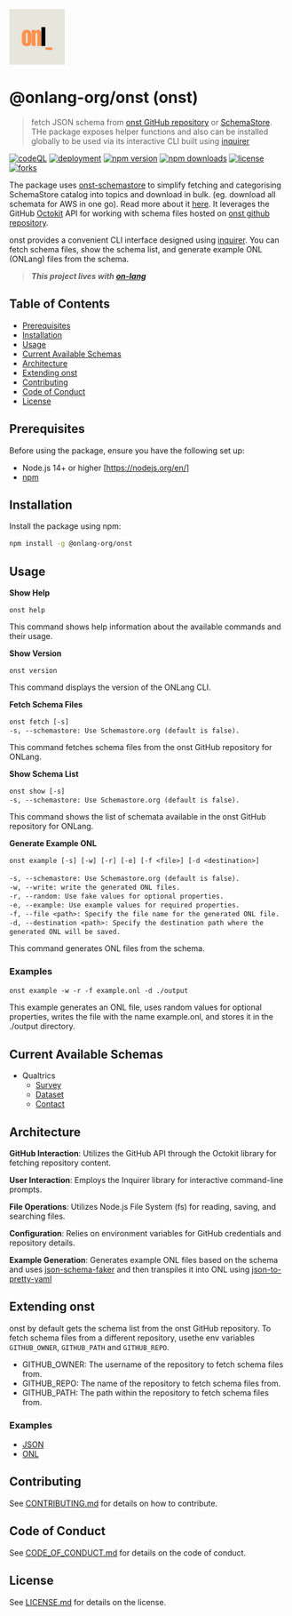 [npm]: https://www.npmjs.com/package/@onlang-org/onst
[github]: https://github.com/onlang-org/onst
[readme]: https://github.com/onlang-org/onst/blob/main/README.md

<img src="https://raw.githubusercontent.com/rajatasusual/rajatasusual/master/onlang_shorthand.png" alt="onlang_shorthand" height="100" href="https://onlang.js.org">

# @onlang-org/onst (onst)

> fetch JSON schema from [onst GitHub repository](https://github.com/onlang-org/onst) or [SchemaStore](https://www.schemastore.org). THe package exposes helper functions and also can be installed globally to be used via its interactive CLI built using [inquirer](https://www.npmjs.com/package/inquirer)

[![codeQL](https://github.com/onlang-org/onst/actions/workflows/github-code-scanning/codeql/badge.svg)](https://github.com/onlang-org/onst/actions/workflows/github-code-scanning/codeql)
[![deployment](https://github.com/onlang-org/onst/actions/workflows/npm-publish.yml/badge.svg)](https://github.com/onlang-org/onst/actions/workflows/npm-publish.yml)
[![npm version](https://img.shields.io/npm/v/@onlang-org/onst.svg)](https://www.npmjs.com/package/@onlang-org/onst)
[![npm downloads](https://img.shields.io/npm/dm/@onlang-org/onst.svg)](https://www.npmjs.com/package/@onlang-org/onst)
[![license](https://img.shields.io/github/license/onlang-org/onst.svg)](https://github.com/onlang-org/onst/blob/master/LICENSE.md)
[![forks](https://img.shields.io/github/forks/onlang-org/onst.svg)](https://github.com/onlang-org/onst/network)

The package uses [onst-schemastore](https://www.npmjs.com/package/@onlang-org/onst-schemastore) to simplify fetching and categorising SchemaStore catalog into topics and download in bulk. (eg. download all schemata for AWS in one go). Read more about it [here](https://github.com/onlang-org/onst-schemastore). It leverages the GitHub [Octokit](https://github.com/octokit/octokit.js) API for working with schema files hosted on [onst github repository](https://github.com/onlang-org/onst).

onst provides a convenient CLI interface designed using [inquirer](https://www.npmjs.com/package/inquirer). You can fetch schema files, show the schema list, and generate example ONL (ONLang) files from the schema.

> **_This project lives with [on-lang](https://github.com/onlang-org/onlang)_**

## Table of Contents

- [Prerequisites](#prerequisites)
- [Installation](#installation)
- [Usage](#usage)
- [Current Available Schemas](#current-available-schemas)
- [Architecture](#architecture)
- [Extending onst](#extending-onst)
- [Contributing](#contributing)
- [Code of Conduct](#code-of-conduct)
- [License](#license)

## Prerequisites

Before using the package, ensure you have the following set up:

- Node.js 14+ or higher [https://nodejs.org/en/]
- [npm](https://www.npmjs.com/)

## Installation

Install the package using npm:

```bash
npm install -g @onlang-org/onst
```

## Usage

**Show Help**

```
onst help
```
This command shows help information about the available commands and their usage.

**Show Version**
```
onst version
```
This command displays the version of the ONLang CLI.

**Fetch Schema Files**
```
onst fetch [-s]
-s, --schemastore: Use Schemastore.org (default is false).
```
This command fetches schema files from the onst GitHub repository for ONLang.

**Show Schema List**
```
onst show [-s]
-s, --schemastore: Use Schemastore.org (default is false).
```
This command shows the list of schemata available in the onst GitHub repository for ONLang.

**Generate Example ONL**
```
onst example [-s] [-w] [-r] [-e] [-f <file>] [-d <destination>]

-s, --schemastore: Use Schemastore.org (default is false).
-w, --write: write the generated ONL files.
-r, --random: Use fake values for optional properties.
-e, --example: Use example values for required properties.
-f, --file <path>: Specify the file name for the generated ONL file.
-d, --destination <path>: Specify the destination path where the generated ONL will be saved.
```
This command generates ONL files from the schema.

### Examples

```
onst example -w -r -f example.onl -d ./output
```
This example generates an ONL file, uses random values for optional properties, writes the file with the name example.onl, and stores it in the ./output directory.

## Current Available Schemas

- Qualtrics
    - [Survey](/schema/qualtrics.survey.d.json)
    - [Dataset](/schema/qualtrics.dataset.d.json)
    - [Contact](/schema/qualtrics.contact.d.json)

## Architecture

**GitHub Interaction**: Utilizes the GitHub API through the Octokit library for fetching repository content.

**User Interaction**: Employs the Inquirer library for interactive command-line prompts.

**File Operations**: Utilizes Node.js File System (fs) for reading, saving, and searching files.

**Configuration**: Relies on environment variables for GitHub credentials and repository details.

**Example Generation**: Generates example ONL files based on the schema and uses [json-schema-faker](https://github.com/json-schema-faker/json-schema-faker) and then transpiles it into ONL using [json-to-pretty-yaml](https://www.npmjs.com/package/json-to-pretty-yaml)


## Extending onst

onst by default gets the schema list from the onst GitHub repository. To fetch schema files from a different repository, usethe env variables `GITHUB_OWNER`, `GITHUB_PATH` and `GITHUB_REPO`.

- GITHUB_OWNER: The username of the repository to fetch schema files from.
- GITHUB_REPO: The name of the repository to fetch schema files from.
- GITHUB_PATH: The path within the repository to fetch schema files from.

### Examples

- [JSON](/examples/json)
- [ONL](/examples/onl)

## Contributing

See [CONTRIBUTING.md](CONTRIBUTING.md) for details on how to contribute.

## Code of Conduct

See [CODE_OF_CONDUCT.md](CODE_OF_CONDUCT.md) for details on the code of conduct.

## License

See [LICENSE.md](LICENSE.md) for details on the license.
